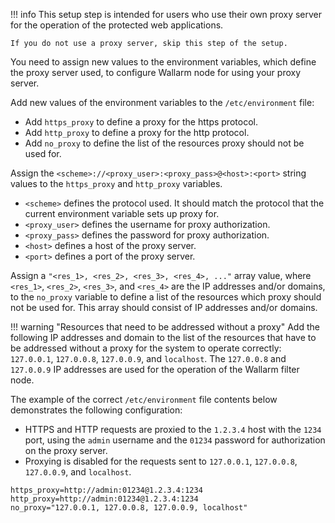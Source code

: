 !!! info
    This setup step is intended for users who use their own proxy server for the operation of the protected web applications.
    
    If you do not use a proxy server, skip this step of the setup.

You need to assign new values to the environment variables, which define the proxy server used, to configure Wallarm node for using your proxy server.

Add new values of the environment variables to the `/etc/environment` file:
*   Add `https_proxy` to define a proxy for the https protocol.
*   Add `http_proxy` to define a proxy for the http protocol.
*   Add `no_proxy` to define the list of the resources proxy should not be used for.

Assign the `<scheme>://<proxy_user>:<proxy_pass>@<host>:<port>` string values to the `https_proxy` and `http_proxy` variables.
* `<scheme>` defines the protocol used. It should match the protocol that the current environment variable sets up proxy for.
* `<proxy_user>` defines the username for proxy authorization.
* `<proxy_pass>` defines the password for proxy authorization.
* `<host>` defines a host of the proxy server.
* `<port>` defines a port of the proxy server.

Assign a `"<res_1>, <res_2>, <res_3>, <res_4>, ..."` array value, where `<res_1>`, `<res_2>`, `<res_3>`, and `<res_4>` are the IP addresses and/or domains, to the `no_proxy` variable to define a list of the resources which proxy should not be used for. This array should consist of IP addresses and/or domains.

!!! warning "Resources that need to be addressed without a proxy"
    Add the following IP addresses and domain to the list of the resources that have to be addressed without a proxy for the system to operate correctly: `127.0.0.1`, `127.0.0.8`, `127.0.0.9`, and `localhost`.
    The `127.0.0.8` and `127.0.0.9` IP addresses are used for the operation of the Wallarm filter node.

The example of the correct `/etc/environment` file contents below demonstrates the following configuration:
*   HTTPS and HTTP requests are proxied to the `1.2.3.4` host with the `1234` port, using the `admin` username and the `01234` password for authorization on the proxy server.
*   Proxying is disabled for the requests sent to `127.0.0.1`, `127.0.0.8`, `127.0.0.9`, and `localhost`.

```
https_proxy=http://admin:01234@1.2.3.4:1234
http_proxy=http://admin:01234@1.2.3.4:1234
no_proxy="127.0.0.1, 127.0.0.8, 127.0.0.9, localhost"
```
